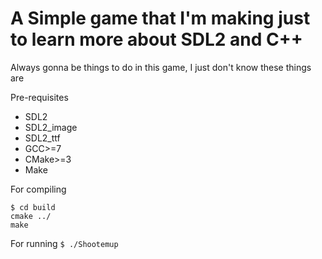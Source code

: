 # A Simple game that I'm making just to learn more about SDL2 and C++

Always gonna be things to do in this game, I just don't know these things are

Pre-requisites
- SDL2
- SDL2_image
- SDL2_ttf
- GCC>=7
- CMake>=3
- Make


For compiling

```$ mkdir build
$ cd build
cmake ../
make
```

For running
`$ ./Shootemup`

